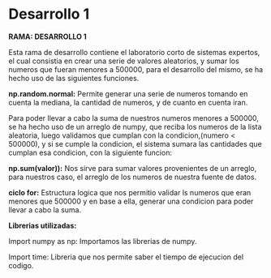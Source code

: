 # Desarrollo 1
 
**RAMA: DESARROLLO 1**

Esta rama de desarrollo contiene el laboratorio corto de sistemas expertos, el cual consistia en crear una serie de valores aleatorios, y sumar los numeros que fueran menores a 500000, para el desarrollo del mismo, se ha hecho uso de las siguientes funciones.

**np.random.normal:** Permite generar una serie de numeros tomando en cuenta la mediana, la cantidad de numeros, y de cuanto en cuenta iran.

Para poder llevar a cabo la suma de nuestros numeros menores a 500000, se ha hecho uso de un arreglo de numpy, que reciba los numeros de la lista aleatoria, luego validamos que cumplan con la condicion,(numero < 500000), y si se cumple la condicion, el sistema sumara las cantidades que cumplan esa condicion, con la siguiente funcion: 

**np.sum(valor)):** Nos sirve para sumar valores provenientes de un arreglo, para nuestros caso, el arreglo de los numeros de nuestra fuente de datos.

**ciclo for:** Estructura logica que nos permitio validar ls numeros que eran menores que 500000 y en base a ella, generar una condicion para poder llevar a cabo la suma.

**Librerias utilizadas:**

Import numpy as np: Importamos las librerias de numpy.

Import time: Libreria que nos permite saber el tiempo de ejecucion del codigo.

